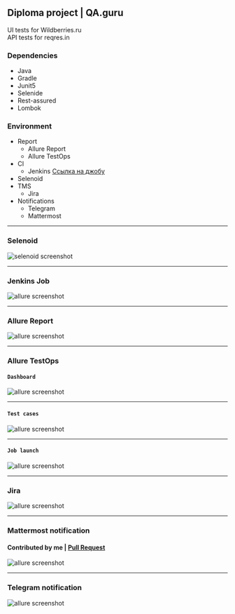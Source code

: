 ## Diploma project | QA.guru
UI tests for Wildberries.ru  
API tests for reqres.in
### Dependencies
* Java 
* Gradle
* Junit5 
* Selenide
* Rest-assured
* Lombok
### Environment
* Report
  * Allure Report
  * Allure TestOps
* CI
  * Jenkins [Ссылка на джобу](https://jenkins.autotests.cloud/job/c03-ferras-lesson21/)
* Selenoid
* TMS
  * Jira
* Notifications
    * Telegram
    * Mattermost
___
### Selenoid
![selenoid screenshot](./images/selenoid.gif)
___
### Jenkins Job
![allure screenshot](./images/jenkins.png)
___
### Allure Report
![allure screenshot](./images/allure_1.png)
___
### Allure TestOps
#### `Dashboard`
![allure screenshot](./images/allure_testops1.png)
***
#### `Test cases`
![allure screenshot](./images/allure_testops.png)
***
#### `Job launch`
![allure screenshot](./images/allure_testops2.png)
___
### Jira
![allure screenshot](./images/Jira_1.png)
___
### Mattermost notification
#### Contributed by me | [Pull Request](https://github.com/qa-guru/allure-notifications/pull/31)
![allure screenshot](./images/mattermost.png)
___
### Telegram notification
![allure screenshot](./images/telegram.png)
